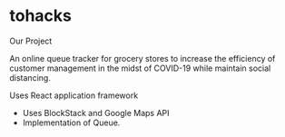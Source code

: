 # tohacks
Our Project

An online queue tracker for grocery stores to increase the efficiency of customer management in the midst of COVID-19 while maintain social distancing.

Uses React application framework

- Uses BlockStack and Google Maps API
- Implementation of Queue.
